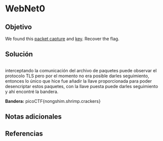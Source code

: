 # WebNet0
## Objetivo

We found this [packet capture](https://jupiter.challenges.picoctf.org/static/0c84d3636dd088d9fe4efd5d0d869a06/capture.pcap) and [key](https://jupiter.challenges.picoctf.org/static/0c84d3636dd088d9fe4efd5d0d869a06/picopico.key). Recover the flag.
## Solución

```shell

```

interceptando la comunicación del archivo de paquetes puede observar el protocolo TLS pero por el momento no era posible darles seguimiento, entonces lo único que hice fue añadir la llave proporcionada para poder desencriptar estos paquetes, con la llave puesta puede darles seguimiento y ahí encontré la bandera.

**Bandera:** picoCTF{nongshim.shrimp.crackers}
## Notas adicionales
## Referencias
